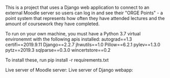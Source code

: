 This is a project that uses a Django web application to connect to an external 
Moodle server so users can log in and see their "ORGE Points" - a point system
that represents how often they have attended lectures and the amount of 
coursework they have completed.

To run on your own machine, you must have a Python 3.7 virtual environemnt with
the following apis installed:
autograd==1.3
certifi==2019.9.11
Django==2.2.7
jhwutils==1.0
Pillow==6.2.1
pylev==1.3.0
pytz==2019.3
sqlparse==0.3.0
wincertstore==0.2

To install these, run pip install -r requirements.txt

Live server of Moodle server:
Live server of Django webapp: